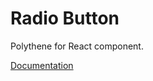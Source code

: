 # Radio Button

Polythene for React component.

[Documentation](https://github.com/ArthurClemens/polythene/tree/master/docs/components/react/radio-button.md)
